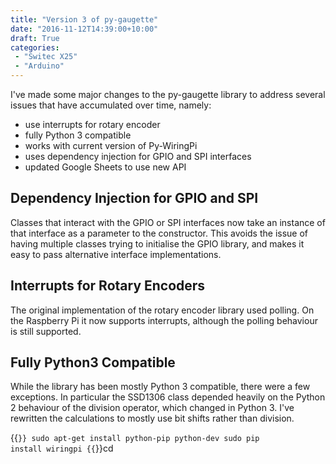 ```yaml
---
title: "Version 3 of py-gaugette"
date: "2016-11-12T14:39:00+10:00"
draft: True
categories:
 - "Switec X25"
 - "Arduino"
---
```


I've made some major changes to the py-gaugette library to address
several issues that have accumulated over time, namely:

 - use interrupts for rotary encoder
 - fully Python 3 compatible
 - works with current version of Py-WiringPi
 - uses dependency injection for GPIO and SPI interfaces
 - updated Google Sheets to use new API

## Dependency Injection for GPIO and SPI

Classes that interact with the GPIO or SPI interfaces now take
an instance of that interface as a parameter to the constructor.
This avoids the issue of having multiple classes trying to initialise
the GPIO library, and makes it easy to pass alternative interface
implementations.

## Interrupts for Rotary Encoders

The original implementation of the rotary encoder library used polling.
On the Raspberry Pi it now supports interrupts, although the polling
behaviour is still supported.

## Fully Python3 Compatible

While the library has been mostly Python 3 compatible, there were a few
exceptions.  In particular the SSD1306 class depended heavily on the Python 2
behaviour of the division operator, which changed in Python 3.  I've rewritten
the calculations to mostly use bit shifts rather than division.


{{<code>}}
sudo apt-get install python-pip python-dev
sudo pip install wiringpi
{{</code>}}cd
